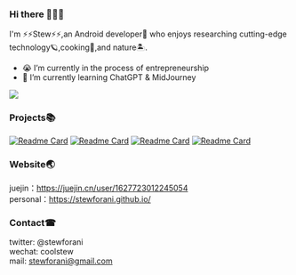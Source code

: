 <!-- ![banner](https://github.com/stewForAni/stewForAni.github.io/blob/main/css/images/banner.png?raw=true) -->
### Hi there 👋👋👋
I'm ⚡⚡Stew⚡⚡,an Android developer🤖 who enjoys researching cutting-edge technology🪐,cooking🍔,and nature🏝.
- 😭 I’m currently in the process of entrepreneurship
- 🧐 I’m currently learning ChatGPT & MidJourney

![](https://github-readme-stats.vercel.app/api?username=stewforani&theme=shades-of-purple&rank_icon=github)

### Projects📚
[![Readme Card](https://github-readme-stats.vercel.app/api/pin/?username=stewforani&repo=CircleProgressMenu&theme=shades-of-purple)](https://github.com/stewForAni/CircleProgressMenu)
[![Readme Card](https://github-readme-stats.vercel.app/api/pin/?username=stewforani&repo=Lamp&theme=shades-of-purple)](https://github.com/stewForAni/Lamp)
[![Readme Card](https://github-readme-stats.vercel.app/api/pin/?username=stewforani&repo=KotlinBox-WanAndroid&theme=shades-of-purple)](https://github.com/stewForAni/KotlinBox-WanAndroid)
[![Readme Card](https://github-readme-stats.vercel.app/api/pin/?username=stewforani&repo=SimpleCountDownView&theme=shades-of-purple)](https://github.com/stewForAni/SimpleCountDownView)

### Website🌏
juejin：https://juejin.cn/user/1627723012245054</br>
personal：https://stewforani.github.io/

### Contact☎
twitter: @stewforani</br>
wechat: coolstew</br>
mail: stewforani@gmail.com
